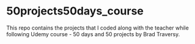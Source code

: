 # 50projects50days_course
This repo contains the projects that I coded along with the teacher while following Udemy course - 50 days and 50 projects by Brad Traversy.
